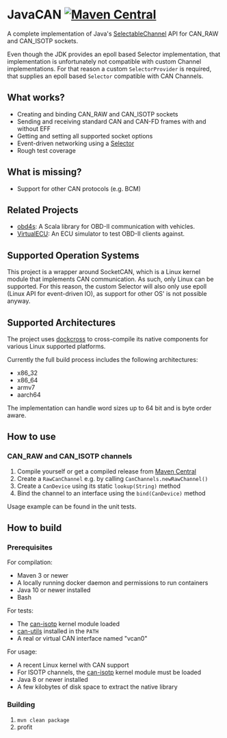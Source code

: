 # JavaCAN [![Maven Central](https://img.shields.io/maven-central/v/tel.schich/javacan.svg?label=Maven%20Central)](https://search.maven.org/search?q=g:%22tel.schich%22%20AND%20a:%22javacan%22)

A complete implementation of Java's [SelectableChannel](https://docs.oracle.com/javase/8/docs/api/java/nio/channels/SelectableChannel.html) API for CAN_RAW and CAN_ISOTP sockets.

Even though the JDK provides an epoll based Selector implementation, that implementation is unfortunately not compatible with custom Channel implementations. For that reason a custom `SelectorProvider` is required, that supplies an epoll based `Selector` compatible with CAN Channels.

## What works?

* Creating and binding CAN_RAW and CAN_ISOTP sockets
* Sending and receiving standard CAN and CAN-FD frames with and without EFF
* Getting and setting all supported socket options
* Event-driven networking using a [Selector](https://docs.oracle.com/javase/8/docs/api/java/nio/channels/Selector.html)
* Rough test coverage

## What is missing?

* Support for other CAN protocols (e.g. BCM)

## Related Projects

* [obd4s](https://github.com/pschichtel/obd4s): A Scala library for OBD-II communication with vehicles.
* [VirtualECU](https://github.com/pschichtel/VirtualECU): An ECU simulator to test OBD-II clients against.

## Supported Operation Systems

This project is a wrapper around SocketCAN, which is a Linux kernel module that implements CAN communication. As such, only Linux can be supported. For this reason, the custom Selector will also only use epoll (Linux API for event-driven IO), as support for other OS' is not possible anyway.

## Supported Architectures

The project uses [dockcross](https://github.com/dockcross/dockcross) to cross-compile its native components for various Linux supported platforms.

Currently the full build process includes the following architectures:

* x86_32
* x86_64
* armv7
* aarch64

The implementation can handle word sizes up to 64 bit and is byte order aware. 

## How to use

### CAN_RAW and CAN_ISOTP channels

1. Compile yourself or get a compiled release from [Maven Central](https://search.maven.org/search?q=a:javacan)
2. Create a `RawCanChannel` e.g. by calling `CanChannels.newRawChannel()`
3. Create a `CanDevice` using its static `lookup(String)` method
4. Bind the channel to an interface using the `bind(CanDevice)` method

Usage example can be found in the unit tests.

## How to build

### Prerequisites

For compilation:

* Maven 3 or newer
* A locally running docker daemon and permissions to run containers
* Java 10 or newer installed
* Bash

For tests:

* The [can-isotp](https://github.com/hartkopp/can-isotp) kernel module loaded
* [can-utils](https://github.com/linux-can/can-utils) installed in the `PATH`
* A real or virtual CAN interface named "vcan0"

For usage:

* A recent Linux kernel with CAN support
* For ISOTP channels, the [can-isotp](https://github.com/hartkopp/can-isotp) kernel module must be loaded
* Java 8 or newer installed
* A few kilobytes of disk space to extract the native library


### Building

1. `mvn clean package`
2. profit
